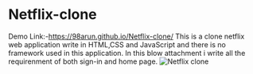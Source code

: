 # Netflix-clone
Demo Link:-https://98arun.github.io/Netflix-clone/
This is a clone netflix web application write in HTML,CSS and JavaScript and there is no framework used in this application. 
 In this blow attachment i write all the requirenment of both sign-in and home page.
![Netflix clone](https://user-images.githubusercontent.com/82587103/129182835-f9e86aaa-11ad-443d-a0de-cca617a9451a.png)
